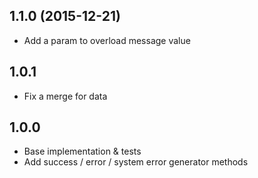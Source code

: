 ## 1.1.0 (2015-12-21)

- Add a param to overload message value

## 1.0.1

- Fix a merge for data

## 1.0.0

- Base implementation & tests
- Add success / error / system error generator methods